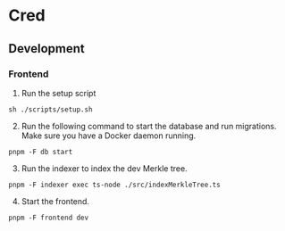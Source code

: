 # Cred

## Development

### Frontend

1. Run the setup script

```
sh ./scripts/setup.sh
```

2. Run the following command to start the database and run migrations. Make sure you have a Docker daemon running.

```
pnpm -F db start
```

3. Run the indexer to index the dev Merkle tree.

```
pnpm -F indexer exec ts-node ./src/indexMerkleTree.ts
```

4. Start the frontend.

```
pnpm -F frontend dev
```
